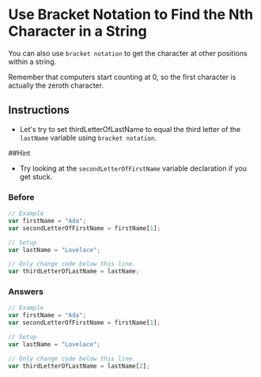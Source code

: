 # Use Bracket Notation to Find the Nth Character in a String

You can also use `bracket notation` to get the character at other positions
within a string.

Remember that computers start counting at 0, so the first character is
actually the zeroth character.

## Instructions
 - Let's try to set thirdLetterOfLastName to equal the third letter of the
 `lastName` variable using `bracket notation`.

##Hint
 - Try looking at the `secondLetterOfFirstName` variable declaration if you get
 stuck.

### Before

```javascript
// Example
var firstName = "Ada";
var secondLetterOfFirstName = firstName[1];

// Setup
var lastName = "Lovelace";

// Only change code below this line.
var thirdLetterOfLastName = lastName;
```

### Answers

```javascript
// Example
var firstName = "Ada";
var secondLetterOfFirstName = firstName[1];

// Setup
var lastName = "Lovelace";

// Only change code below this line.
var thirdLetterOfLastName = lastName[2];
```